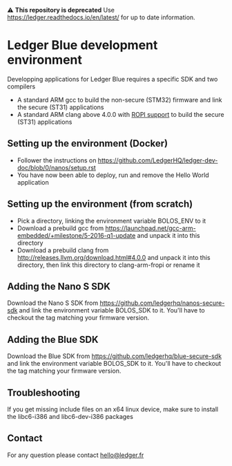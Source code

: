 :warning: **This repository is deprecated** Use https://ledger.readthedocs.io/en/latest/ for up to date information.

# Ledger Blue development environment

Developping applications for Ledger Blue requires a specific SDK and two compilers

  - A standard ARM gcc to build the non-secure (STM32) firmware and link the secure (ST31) applications
  - A standard ARM clang above 4.0.0 with [ROPI support](http://infocenter.arm.com/help/index.jsp?topic=/com.arm.doc.dui0491i/CHDCDGGG.html) to build the secure (ST31) applications    

## Setting up the environment (Docker)

  - Follower the instructions on https://github.com/LedgerHQ/ledger-dev-doc/blob/0/nanos/setup.rst
  - You have now been able to deploy, run and remove the Hello World application

## Setting up the environment (from scratch)

  - Pick a directory, linking the environment variable BOLOS_ENV to it
  - Download a prebuild gcc from https://launchpad.net/gcc-arm-embedded/+milestone/5-2016-q1-update and unpack it into this directory
  - Download a prebuild clang from http://releases.llvm.org/download.html#4.0.0 and unpack it into this directory, then link this directory to clang-arm-fropi or rename it

## Adding the Nano S SDK

Download the Nano S SDK from https://github.com/ledgerhq/nanos-secure-sdk and link the environment variable BOLOS_SDK to it. You'll have to checkout the tag matching your firmware version.

## Adding the Blue SDK

Download the Blue SDK from https://github.com/ledgerhq/blue-secure-sdk and link the environment variable BOLOS_SDK to it. You'll have to checkout the tag matching your firmware version.

## Troubleshooting 

If you get missing include files on an x64 linux device, make sure to install the libc6-i386 and libc6-dev-i386 packages

## Contact 

For any question please contact hello@ledger.fr 


